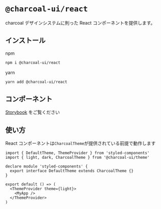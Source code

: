 # `@charcoal-ui/react`

charcoal デザインシステムに則った React コンポーネントを提供します。

## インストール

npm

```bash
npm i @charcoal-ui/react
```

yarn

```bash
yarn add @charcoal-ui/react
```

## コンポーネント

[Storybook](https://pixiv.github.io/charcoal) をご覧ください

## 使い方

React コンポーネントは`CharcoalTheme`が提供されている前提で動作します

```tsx
import { DefaultTheme, ThemeProvider } from 'styled-components'
import { light, dark, CharcoalTheme } from '@charcoal-ui/theme'

declare module 'styled-components' {
  export interface DefaultTheme extends CharcoalTheme {}
}

export default () => (
  <ThemeProvider theme={light}>
    <MyApp />
  </ThemeProvider>
)
```
